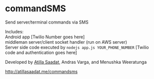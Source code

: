 # commandSMS
Send server/terminal commands via SMS

Includes: <br> Android app [Twilio Number goes here] <br> middleman server/client socket handler (run on AWS server) <br> Server side code executed by ```nodejs app.js YOUR_PHONE_NUMBER``` [Twilio code and authentication goes here]

Developed by <a href="http://atillasaadat.me">Atilla Saadat</a>, Andras Varga, and Menushka Weeratunga

http://atillasaadat.me/commandsms

